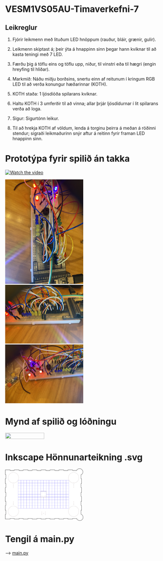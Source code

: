 # VESM1VS05AU-Timaverkefni-7

<h2>Leikreglur</h2>

1. Fjórir leikmenn með lituðum LED hnöppum (rauður, bláir, grænir, gulir).

2. Leikmenn skiptast á; þeir ýta á hnappinn sinn þegar hann kviknar til að kasta teningi með 7 LED.

3. Færðu þig á töflu eins og töflu upp, niður, til vinstri eða til hægri (engin hreyfing til hliðar).

4. Markmið: Náðu miðju borðsins, snertu einn af reitunum í kringum RGB LED til að verða konungur hæðarinnar (KOTH).

5. KOTH staða: 1 ljósdíóða spilarans kviknar.

6. Haltu KOTH í 3 umferðir til að vinna; allar þrjár ljósdídurnar í lit spilarans verða að loga.

7. Sigur: Sigurtónn leikur.

8. Til að hrekja KOTH af völdum, lenda á torginu þeirra á meðan á röðinni stendur; sigraði leikmaðurinn snýr aftur á reitinn fyrir framan LED hnappinn sinn.


# Prototýpa fyrir spilið án takka

[![Watch the video](https://img.youtube.com/vi/a0qwgq5xRXo/hqdefault.jpg)](https://www.youtube.com/embed/a0qwgq5xRXo)

<img src="Myndir/IMG_2541.jpeg" width="50%" height="50%">

<img src="Myndir/IMG_2542.jpeg" width="50%" height="50%">

<img src="Myndir/IMG_2544.jpeg" width="50%" height="50%">

# Mynd af spilið og lóðningu

<img src="Myndir/IMG_2553.jpeg" width="50%" height="50%">

# Inkscape Hönnunarteikning .svg

<img src="bordspil_lok.svg" width="50%" height="50%">

# Tengil á main.py

--> [main.py](Kodi/main.py)
